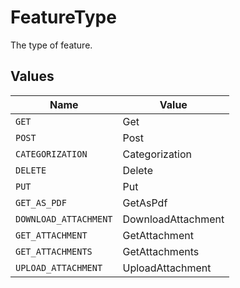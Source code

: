 # FeatureType

The type of feature.


## Values

| Name                  | Value                 |
| --------------------- | --------------------- |
| `GET`                 | Get                   |
| `POST`                | Post                  |
| `CATEGORIZATION`      | Categorization        |
| `DELETE`              | Delete                |
| `PUT`                 | Put                   |
| `GET_AS_PDF`          | GetAsPdf              |
| `DOWNLOAD_ATTACHMENT` | DownloadAttachment    |
| `GET_ATTACHMENT`      | GetAttachment         |
| `GET_ATTACHMENTS`     | GetAttachments        |
| `UPLOAD_ATTACHMENT`   | UploadAttachment      |